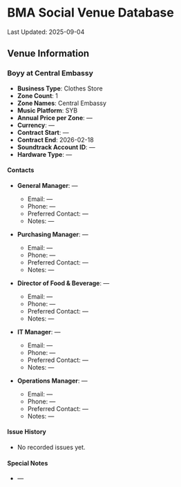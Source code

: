# BMA Social Venue Database

Last Updated: 2025-09-04

## Venue Information

### Boyy at Central Embassy
- **Business Type**: Clothes Store
- **Zone Count**: 1
- **Zone Names**: Central Embassy
- **Music Platform**: SYB
- **Annual Price per Zone**: —
- **Currency**: —
- **Contract Start**: —
- **Contract End**: 2026-02-18
- **Soundtrack Account ID**: —
- **Hardware Type**: —

#### Contacts
- **General Manager**: —
  - Email: —
  - Phone: —
  - Preferred Contact: —
  - Notes: —

- **Purchasing Manager**: —
  - Email: —
  - Phone: —
  - Preferred Contact: —
  - Notes: —

- **Director of Food & Beverage**: —
  - Email: —
  - Phone: —
  - Preferred Contact: —
  - Notes: —

- **IT Manager**: —
  - Email: —
  - Phone: —
  - Preferred Contact: —
  - Notes: —

- **Operations Manager**: —
  - Email: —
  - Phone: —
  - Preferred Contact: —
  - Notes: —

#### Issue History
- No recorded issues yet.

#### Special Notes
- —
